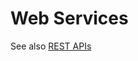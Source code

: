 # Web Services
See also [REST APIs](https://github.com/akiryk/tutorials-learning-lessons/blob/master/REST_APIs.md)
